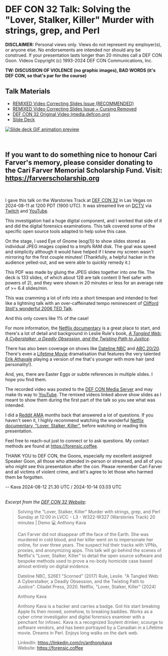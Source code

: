 # DEF CON 32 Talk: Solving the "Lover, Stalker, Killer" Murder with strings, grep, and Perl

**DISCLAIMER:** Personal views only. Views do not represent my employer(s), or anyone else. No endorsements are intended nor should any be construed. If your presentation lasts longer than 20 minutes call a DEF CON Goon. Videos Copyright (c) 1993-2024 DEF CON Communications, Inc.

**TW: DISCUSSION OF VIOLENCE (no graphic images), BAD WORDS (it's DEF CON, so that's par for the course)**

## Talk Materials

* [REMIXED Video Correcting Slides Issue (RECOMMENDED)](https://karv.es/dc32remix)
* [REMIXED Video Correcting Slides Issue + Cursing Removed](https://karv.es/dc32clean)
* [DEF CON 32 Original Video (media.defcon.org)](https://karv.es/dc32mp4)
* [Slide Deck](DC32-S533-Kava-v24-08-10-1224.pdf)

[![Slide deck GIF animation preview](preview.gif)](DC32-S533-Kava-v24-08-10-1224.pdf)

<br>

## If you want to do something nice to honour Cari Farver's memory, please consider donating to the Cari Farver Memorial Scholarship Fund. Visit: https://farverscholarship.org

<br>

I gave this talk on the Warstories Track at [DEF CON 32](https://defcon.org/html/defcon-32/dc-32-index.html) in Las Vegas on 2024-08-11 at 1200 PDT (1900 UTC).  It was streamed live on [DCTV](https://dctv.defcon.org) via [Twitch](https://www.twitch.tv/defconorg) and [YouTube](https://www.youtube.com/user/defconconference).

This investigation had a huge digital component, and I worked that side of it and did the digital forensics examinations.  This talk covered some of the specific open source tools adapted to help solve this case.

On the stage, I used Eye of Gnome (eog(1)) to show slides stored as individual JPEG images copied to a tmpfs RAM disk.  The goal was speed and simplicity although it would have helped if I knew my screen wasn't mirroring for the first couple minutes! (Thankfully, a helpful hacker in the audience yelled-out, and we were able to quickly remedy it.)

This PDF was made by gluing the JPEG slides together into one file. The deck is 133 slides, of which about 128 are talk content (I feel safer with powers of 2), and they were shown in 20 minutes or less for an average rate of >= 6.4 slides/min.

This was cramming a lot of info into a short timespan and intended to feel like a lightning talk with an over-caffeinated tempo reminescent of [Clifford Stoll's wonderful 2006 TED Talk](https://www.ted.com/talks/clifford_stoll_the_call_to_learn).

And this only covers like 1% of the case!

For more information, the [Netflix documentary](https://www.netflix.com/title/81611991) is a great place to start, and there's a lot of detail and background in Leslie Rule's book, *[A Tangled Web: A Cyberstalker, a Deadly Obsession, and the Twisting Path to Justice](https://www.kensingtonbooks.com/9780806539997/a-tangled-web/)*.

There has also been coverage on shows like [Dateline NBC](https://www.nbcnews.com/dateline/video/full-episode-scorned-1247985219637) and [ABC 20/20](https://abc.com/episode/ef002d2b-4401-4333-840a-35a1071fc4aa). There's even a [Lifetime Movie](https://www.mylifetime.com/movies/the-disappearance-of-cari-farver) dramatisation that features the very talented [Erik Athavale](https://www.imdb.com/name/nm5813845/) playing a version of me that's younger with more hair (and personality!).

And, yes, there are Easter Eggs or subtle references in multiple slides.  I hope you find them.

The recorded video was posted to the [DEF CON Media Server](https://media.defcon.org) and may make its way to [YouTube](https://www.youtube.com/user/defconconference). The remixed videos linked above show slides as I meant to show them during the first part of the talk so you see what was intended.

I did a [Reddit AMA](https://www.reddit.com/r/IAmA/comments/1bax5zv/i_am_the_nerd_from_netflixs_lover_stalker_killer/) months back that answered a lot of questions. If you haven't seen it, I highly recommend watching the wonderful [Netflix documentary, "Lover, Stalker, Killer"](https://www.netflix.com/title/81611991), before watching or reading this presentation.

Feel free to reach-out just to connect or to ask questions.  My contact methods are found at https://forensic.coffee.

THANK YOU to DEF CON, the Goons, especially my excellent assigned Speaker Goon, all those who attended in-person or streamed, and all of you who might see this presentation after the con.  Please remember Cari Farver and all victims of violent crime, and let's agree to let those who harmed them be forgotten.

-- Kava 2024-08-12 21.30 UTC / 2024-10-14 03.03 UTC
<br>
<br>
  
*Excerpt from the [DEF CON 32 Website](https://defcon.org/html/defcon-32/dc-32-speakers.html):*

> Solving the "Lover, Stalker, Killer" Murder with strings, grep, and Perl
> Sunday at 12:00 in LVCC - L3 - W322-W327 (Warstories Track)
> 20 minutes | Demo 💻
> Anthony Kava
> 
> Cari Farver did not disappear off the face of the Earth. She was murdered in cold blood, and her killer went on to impersonate her online, for over three years. The suspect hid their tracks with VPNs, proxies, and anonymizing apps. This talk will go behind the scenes of Netflix's "Lover, Stalker, Killer" to detail the open source software and bespoke methods used to prove a no-body homicide case based almost entirely on digital evidence.
> 
> Dateline NBC, S26E1 "Scorned" (2017) Rule, Leslie. "A Tangled Web: A Cyberstalker, a Deadly Obsession, and the Twisting Path to Justice". Citadel Press, 2020. Netflix, "Lover, Stalker, Killer" (2024)
>
> Anthony Kava
>
> Anthony Kava is a hacker and carries a badge. Got his start breaking Apple IIs then moved, somehow, to breaking baddies. Works as a cyber crime investigator and digital forensics examiner with a penchant for infosec. Kava is a recognized Soylent drinker, scourge to software vendors, and has been portrayed by a Canadian in a Lifetime movie. Dreams in Perl. Enjoys long walks on the dark web.
>
> LinkedIn: https://linkedin.com/in/anthonykava<br>
> Website: https://forensic.coffee

